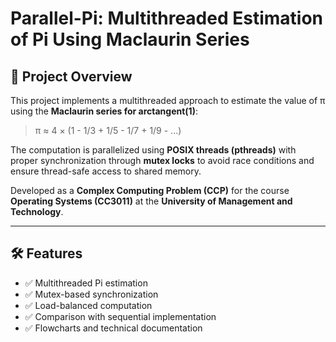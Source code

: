 # Parallel-Pi: Multithreaded Estimation of Pi Using Maclaurin Series

## 📘 Project Overview

This project implements a multithreaded approach to estimate the value of π using the **Maclaurin series for arctangent(1)**:

> π ≈ 4 × (1 - 1/3 + 1/5 - 1/7 + 1/9 - ...)

The computation is parallelized using **POSIX threads (pthreads)** with proper synchronization through **mutex locks** to avoid race conditions and ensure thread-safe access to shared memory.

Developed as a **Complex Computing Problem (CCP)** for the course **Operating Systems (CC3011)** at the **University of Management and Technology**.

---

## 🛠️ Features

- ✅ Multithreaded Pi estimation
- ✅ Mutex-based synchronization
- ✅ Load-balanced computation
- ✅ Comparison with sequential implementation
- ✅ Flowcharts and technical documentation

